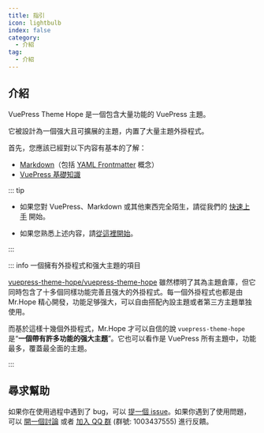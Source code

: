 ```yaml
---
title: 指引
icon: lightbulb
index: false
category:
  - 介紹
tag:
  - 介紹
---
```


## 介紹

VuePress Theme Hope 是一個包含大量功能的 VuePress 主題。

它被設計為一個强大且可擴展的主題，内置了大量主題外掛程式。

首先，您應該已經對以下内容有基本的了解：

- [Markdown](../cookbook/markdown/README.md)（包括 [YAML Frontmatter](../cookbook/vuepress/page.md#frontmatter) 概念）
- [VuePress 基礎知識](../cookbook/vuepress/README.md)

::: tip

- 如果您對 VuePress、Markdown 或其他東西完全陌生，請從我們的 [快速上手](../get-started/README.md) 開始。

- 如果您熟悉上述内容，請[從這裡開始](./intro/intro.md)。

:::

::: info 一個擁有外掛程式和强大主題的項目

[vuepress-theme-hope/vuepress-theme-hope](https://github.com/vuepress-theme-hope/vuepress-theme-hope) 雖然標明了其為主題倉庫，但它同時包含了十多個同樣功能完善且强大的外掛程式。每一個外掛程式也都是由 Mr.Hope 精心開發，功能足够强大，可以自由搭配內設主題或者第三方主題單独使用。

而基於這樣十幾個外掛程式，Mr.Hope 才可以自信的說 `vuepress-theme-hope` 是“**一個帶有許多功能的强大主題**”。它也可以看作是 VuePress 所有主題中，功能最多，覆蓋最全面的主題。

:::

## 尋求幫助

如果你在使用過程中遇到了 bug，可以 [提一個 issue](https://github.com/vuepress-theme-hope/vuepress-theme-hope/issues)。如果你遇到了使用問題，可以 [開一個討論](https://github.com/orgs/vuepress-theme-hope/discussions) 或者 [加入 QQ 群](https://jq.qq.com/?_wv=1027&k=rATJyxGK) (群號: 1003437555) 進行反饋。
